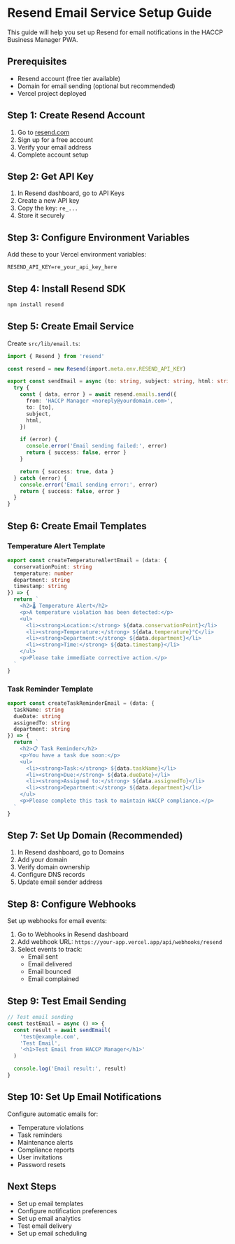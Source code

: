 # Resend Email Service Setup Guide

This guide will help you set up Resend for email notifications in the HACCP Business Manager PWA.

## Prerequisites

- Resend account (free tier available)
- Domain for email sending (optional but recommended)
- Vercel project deployed

## Step 1: Create Resend Account

1. Go to [resend.com](https://resend.com)
2. Sign up for a free account
3. Verify your email address
4. Complete account setup

## Step 2: Get API Key

1. In Resend dashboard, go to API Keys
2. Create a new API key
3. Copy the key: `re_...`
4. Store it securely

## Step 3: Configure Environment Variables

Add these to your Vercel environment variables:

```
RESEND_API_KEY=re_your_api_key_here
```

## Step 4: Install Resend SDK

```bash
npm install resend
```

## Step 5: Create Email Service

Create `src/lib/email.ts`:

```typescript
import { Resend } from 'resend'

const resend = new Resend(import.meta.env.RESEND_API_KEY)

export const sendEmail = async (to: string, subject: string, html: string) => {
  try {
    const { data, error } = await resend.emails.send({
      from: 'HACCP Manager <noreply@yourdomain.com>',
      to: [to],
      subject,
      html,
    })

    if (error) {
      console.error('Email sending failed:', error)
      return { success: false, error }
    }

    return { success: true, data }
  } catch (error) {
    console.error('Email sending error:', error)
    return { success: false, error }
  }
}
```

## Step 6: Create Email Templates

### Temperature Alert Template

```typescript
export const createTemperatureAlertEmail = (data: {
  conservationPoint: string
  temperature: number
  department: string
  timestamp: string
}) => {
  return `
    <h2>🌡️ Temperature Alert</h2>
    <p>A temperature violation has been detected:</p>
    <ul>
      <li><strong>Location:</strong> ${data.conservationPoint}</li>
      <li><strong>Temperature:</strong> ${data.temperature}°C</li>
      <li><strong>Department:</strong> ${data.department}</li>
      <li><strong>Time:</strong> ${data.timestamp}</li>
    </ul>
    <p>Please take immediate corrective action.</p>
  `
}
```

### Task Reminder Template

```typescript
export const createTaskReminderEmail = (data: {
  taskName: string
  dueDate: string
  assignedTo: string
  department: string
}) => {
  return `
    <h2>📋 Task Reminder</h2>
    <p>You have a task due soon:</p>
    <ul>
      <li><strong>Task:</strong> ${data.taskName}</li>
      <li><strong>Due:</strong> ${data.dueDate}</li>
      <li><strong>Assigned to:</strong> ${data.assignedTo}</li>
      <li><strong>Department:</strong> ${data.department}</li>
    </ul>
    <p>Please complete this task to maintain HACCP compliance.</p>
  `
}
```

## Step 7: Set Up Domain (Recommended)

1. In Resend dashboard, go to Domains
2. Add your domain
3. Verify domain ownership
4. Configure DNS records
5. Update email sender address

## Step 8: Configure Webhooks

Set up webhooks for email events:

1. Go to Webhooks in Resend dashboard
2. Add webhook URL: `https://your-app.vercel.app/api/webhooks/resend`
3. Select events to track:
   - Email sent
   - Email delivered
   - Email bounced
   - Email complained

## Step 9: Test Email Sending

```typescript
// Test email sending
const testEmail = async () => {
  const result = await sendEmail(
    'test@example.com',
    'Test Email',
    '<h1>Test Email from HACCP Manager</h1>'
  )

  console.log('Email result:', result)
}
```

## Step 10: Set Up Email Notifications

Configure automatic emails for:

- Temperature violations
- Task reminders
- Maintenance alerts
- Compliance reports
- User invitations
- Password resets

## Next Steps

- Set up email templates
- Configure notification preferences
- Set up email analytics
- Test email delivery
- Set up email scheduling
